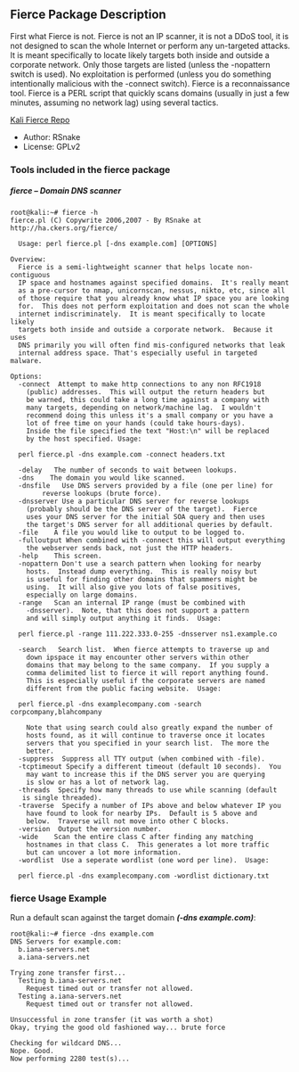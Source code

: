 ## Fierce Package Description

First what Fierce is not. Fierce is not an IP scanner, it is not a DDoS tool, it is not designed to scan the whole Internet or perform any un-targeted attacks. It is meant specifically to locate likely targets both inside and outside a corporate network. Only those targets are listed (unless the -nopattern switch is used). No exploitation is performed (unless you do something intentionally malicious with the -connect switch). Fierce is a reconnaissance tool. Fierce is a PERL script that quickly scans domains (usually in just a few minutes, assuming no network lag) using several tactics.

[Kali Fierce Repo](https://gitlab.com/kalilinux/packages/fierce.git;a=summary)

- Author: RSnake
- License: GPLv2

### Tools included in the fierce package

##### fierce – Domain DNS scanner

```
root@kali:~# fierce -h
fierce.pl (C) Copywrite 2006,2007 - By RSnake at http://ha.ckers.org/fierce/

  Usage: perl fierce.pl [-dns example.com] [OPTIONS]

Overview:
  Fierce is a semi-lightweight scanner that helps locate non-contiguous
  IP space and hostnames against specified domains.  It's really meant
  as a pre-cursor to nmap, unicornscan, nessus, nikto, etc, since all
  of those require that you already know what IP space you are looking
  for.  This does not perform exploitation and does not scan the whole
  internet indiscriminately.  It is meant specifically to locate likely
  targets both inside and outside a corporate network.  Because it uses
  DNS primarily you will often find mis-configured networks that leak
  internal address space. That's especially useful in targeted malware.

Options:
  -connect  Attempt to make http connections to any non RFC1918
    (public) addresses.  This will output the return headers but
    be warned, this could take a long time against a company with
    many targets, depending on network/machine lag.  I wouldn't
    recommend doing this unless it's a small company or you have a
    lot of free time on your hands (could take hours-days).
    Inside the file specified the text "Host:\n" will be replaced
    by the host specified. Usage:

  perl fierce.pl -dns example.com -connect headers.txt

  -delay   The number of seconds to wait between lookups.
  -dns    The domain you would like scanned.
  -dnsfile   Use DNS servers provided by a file (one per line) for
        reverse lookups (brute force).
  -dnsserver Use a particular DNS server for reverse lookups
    (probably should be the DNS server of the target).  Fierce
    uses your DNS server for the initial SOA query and then uses
    the target's DNS server for all additional queries by default.
  -file    A file you would like to output to be logged to.
  -fulloutput When combined with -connect this will output everything
    the webserver sends back, not just the HTTP headers.
  -help    This screen.
  -nopattern Don't use a search pattern when looking for nearby
    hosts.  Instead dump everything.  This is really noisy but
    is useful for finding other domains that spammers might be
    using.  It will also give you lots of false positives,
    especially on large domains.
  -range   Scan an internal IP range (must be combined with
    -dnsserver).  Note, that this does not support a pattern
    and will simply output anything it finds.  Usage:

  perl fierce.pl -range 111.222.333.0-255 -dnsserver ns1.example.co

  -search   Search list.  When fierce attempts to traverse up and
    down ipspace it may encounter other servers within other
    domains that may belong to the same company.  If you supply a
    comma delimited list to fierce it will report anything found.
    This is especially useful if the corporate servers are named
    different from the public facing website.  Usage:

  perl fierce.pl -dns examplecompany.com -search corpcompany,blahcompany

​    Note that using search could also greatly expand the number of
​    hosts found, as it will continue to traverse once it locates
​    servers that you specified in your search list.  The more the
​    better.
  -suppress  Suppress all TTY output (when combined with -file).
  -tcptimeout Specify a different timeout (default 10 seconds).  You
​    may want to increase this if the DNS server you are querying
​    is slow or has a lot of network lag.
  -threads  Specify how many threads to use while scanning (default
   is single threaded).
  -traverse  Specify a number of IPs above and below whatever IP you
​    have found to look for nearby IPs.  Default is 5 above and
​    below.  Traverse will not move into other C blocks.
  -version  Output the version number.
  -wide    Scan the entire class C after finding any matching
​    hostnames in that class C.  This generates a lot more traffic
​    but can uncover a lot more information.
  -wordlist  Use a seperate wordlist (one word per line).  Usage:

  perl fierce.pl -dns examplecompany.com -wordlist dictionary.txt
```

### fierce Usage Example

Run a default scan against the target domain ***(-dns example.com)***:
```
root@kali:~# fierce -dns example.com
DNS Servers for example.com:
  b.iana-servers.net
  a.iana-servers.net

Trying zone transfer first...
  Testing b.iana-servers.net
    Request timed out or transfer not allowed.
  Testing a.iana-servers.net
    Request timed out or transfer not allowed.

Unsuccessful in zone transfer (it was worth a shot)
Okay, trying the good old fashioned way... brute force

Checking for wildcard DNS...
Nope. Good.
Now performing 2280 test(s)...
```